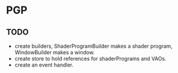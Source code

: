 # PGP

## TODO

- create builders, ShaderProgramBuilder makes a shader program, WindowBuilder makes a window.
- create store to hold references for shaderPrograms and VAOs.
- create an event handler.
